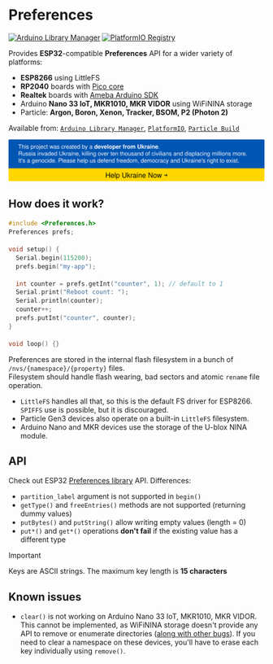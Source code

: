 # Preferences

[![Arduino Library Manager](https://img.shields.io/static/v1?label=Arduino&message=v2.1.0&logo=arduino&logoColor=white&color=blue)](https://www.ardu-badge.com/Preferences)
[![PlatformIO Registry](https://badges.registry.platformio.org/packages/vshymanskyy/library/Preferences.svg)](https://registry.platformio.org/packages/libraries/vshymanskyy/Preferences) 

Provides **ESP32**-compatible **Preferences** API for a wider variety of platforms:
- **ESP8266** using LittleFS
- **RP2040** boards with [Pico core](https://github.com/earlephilhower/arduino-pico)
- **Realtek** boards with [Ameba Arduino SDK](https://github.com/ambiot/ambd_arduino)
- Arduino **Nano 33 IoT, MKR1010, MKR VIDOR** using WiFiNINA storage
- Particle: **Argon, Boron, Xenon, Tracker, BSOM, P2 (Photon 2)**

Available from: [`Arduino Library Manager`](https://www.arduino.cc/reference/en/libraries/preferences), [`PlatformIO`](https://registry.platformio.org/libraries/vshymanskyy/Preferences), [`Particle Build`](https://build.particle.io/libs/Preferences)

[![Stand With Ukraine](https://raw.githubusercontent.com/vshymanskyy/StandWithUkraine/main/banner-direct-single.svg)](https://stand-with-ukraine.pp.ua)

## How does it work?

```cpp
#include <Preferences.h>
Preferences prefs;

void setup() {
  Serial.begin(115200);
  prefs.begin("my-app");

  int counter = prefs.getInt("counter", 1); // default to 1
  Serial.print("Reboot count: ");
  Serial.println(counter);
  counter++;
  prefs.putInt("counter", counter);
}

void loop() {}
```

Preferences are stored in the internal flash filesystem in a bunch of `/nvs/{namespace}/{property}` files.  
Filesystem should handle flash wearing, bad sectors and atomic `rename` file operation.
- `LittleFS` handles all that, so this is the default FS driver for ESP8266. `SPIFFS` use is possible, but it is discouraged.
- Particle Gen3 devices also operate on a built-in `LittleFS` filesystem.
- Arduino Nano and MKR devices use the storage of the U-blox NINA module.

## API

Check out ESP32 [Preferences library](https://espressif-docs.readthedocs-hosted.com/projects/arduino-esp32/en/latest/api/preferences.html) API.
Differences:
- `partition_label` argument is not supported in `begin()`
- `getType()` and `freeEntries()` methods are not supported (returning dummy values)
- `putBytes()` and `putString()` allow writing empty values (length = 0)
- `put*()` and `get*()` operations **don't fail** if the existing value has a different type

> [!IMPORTANT]
> Keys are ASCII strings. The maximum key length is **15 characters**

## Known issues

- `clear()` is not working on Arduino Nano 33 IoT, MKR1010, MKR VIDOR. This cannot be implemented, as WiFiNINA storage doesn't provide any API to remove or enumerate directories ([along with other bugs](https://github.com/arduino-libraries/WiFiNINA/issues/created_by/vshymanskyy)). If you need to clear a namespace on these devices, you'll have to erase each key individually using `remove()`.
